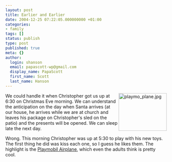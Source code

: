 ```yaml
---
layout: post
title: Earlier and Earlier
date: 2004-12-25 07:22:05.000000000 +01:00
categories:
- family
tags: []
status: publish
type: post
published: true
meta: {}
author:
  login: shanson
  email: papascott-wp@gmail.com
  display_name: PapaScott
  first_name: Scott
  last_name: Hanson
---
```

<p><a href="http://store.playmobilusa.com/is-bin/INTERSHOP.enfinity/eCS/Store/en/-/USD/PM_DisplayProductInformation-Start;sid=fczBM3YGcUPBIjfLe63NFbg0OnNIO01W6-U=?ProductSKU=3185&CategoryName=US_storefront&PLS=0#"><img alt="playmo_plane.jpg" src="https://www.papascott.de/archives/fotos/playmo_plane.jpg" width="150" height="118" border="0" align="right" /></a> We could handle it when Christopher got us up at 6:30 on Christmas Eve morning. We can understand the anticipation on the day when Santa arrives (at our house, he arrives while we are at church and leaves his package on Christopher's sled on the patio) and the presents will be opened. We can sleep late the next day.</p>
<p>Wrong. This morning Christopher was up at 5:30 to play with his new toys. The first thing he did was kiss each one, so I guess he likes them. The highlight is the <a href="http://http://store.playmobilusa.com/is-bin/INTERSHOP.enfinity/eCS/Store/en/-/USD/PM_DisplayProductInformation-Start;sid=fczBM3YGcUPBIjfLe63NFbg0OnNIO01W6-U=?ProductSKU=3185&CategoryName=US_storefront&PLS=0#">Playmobil Airplane</a>, which even the adults think is pretty cool.</p>
